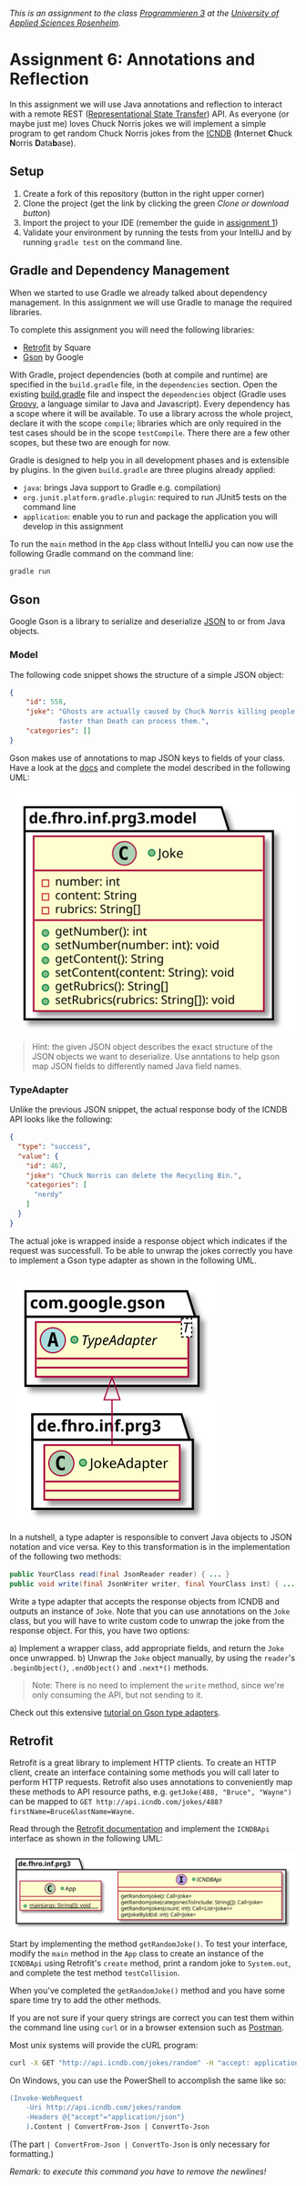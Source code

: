 _This is an assignment to the class [Programmieren 3](https://hsro-inf-prg3.github.io) at the [University of Applied Sciences Rosenheim](http://www.fh-rosenheim.de)._


# Assignment 6: Annotations and Reflection

In this assignment we will use Java annotations and reflection to interact with a remote REST ([Representational State Transfer](https://en.wikipedia.org/wiki/Representational_state_transfer)) API.
As everyone (or maybe just me) loves Chuck Norris jokes we will implement a simple program to get random Chuck Norris jokes from the [ICNDB](http://www.icndb.com/) (**I**nternet **C**huck **N**orris **D**ata**b**ase).


## Setup

1. Create a fork of this repository (button in the right upper corner)
2. Clone the project (get the link by clicking the green _Clone or download button_)
3. Import the project to your IDE (remember the guide in [assignment 1](https://github.com/hsro-inf-prg3/01-tools))
4. Validate your environment by running the tests from your IntelliJ and by running `gradle test` on the command line.


## Gradle and Dependency Management

When we started to use Gradle we already talked about dependency management.
In this assignment we will use Gradle to manage the required libraries.

To complete this assignment you will need the following libraries:

* [Retrofit](http://square.github.io/retrofit/) by Square
* [Gson](https://github.com/google/gson) by Google

With Gradle, project dependencies (both at compile and runtime) are specified in the `build.gradle` file, in the `dependencies` section.
Open the existing [build.gradle](./build.gradle) file and inspect the `dependencies` object (Gradle uses [Groovy](http://groovy-lang.org/), a language similar to Java and Javascript).
Every dependency has a scope where it will be available.
To use a library across the whole project, declare it with the scope `compile`; libraries which are only required in the test cases should be in the scope `testCompile`.
There there are a few other scopes, but these two are enough for now.

Gradle is designed to help you in all development phases and is extensible by plugins.
In the given `build.gradle` are three plugins already applied:

* `java`: brings Java support to Gradle e.g. compilation)
* `org.junit.platform.gradle.plugin`: required to run JUnit5 tests on the command line
* `application`: enable you to run and package the application you will develop in this assignment

To run the `main` method in the `App` class without IntelliJ you can now use the following Gradle command on the command line:

```bash
gradle run
```


## Gson

Google Gson is a library to serialize and deserialize [JSON](https://en.wikipedia.org/wiki/JSON) to or from Java objects.


### Model

The following code snippet shows the structure of a simple JSON object:

```json
{
    "id": 558,
    "joke": "Ghosts are actually caused by Chuck Norris killing people
            faster than Death can process them.",
    "categories": []
}
```

Gson makes use of annotations to map JSON keys to fields of your class.
Have a look at the [docs](https://github.com/google/gson/blob/master/UserGuide.md) and complete the model described in the following UML:

![Model spec](./assets/ModelSpec.svg)

> Hint: the given JSON object describes the exact structure of the JSON objects we want to deserialize.
> Use anntations to help gson map JSON fields to differently named Java field names.


### TypeAdapter

Unlike the previous JSON snippet, the actual response body of the ICNDB API looks like the following:

```json
{
  "type": "success",
  "value": {
    "id": 467,
    "joke": "Chuck Norris can delete the Recycling Bin.",
    "categories": [
      "nerdy"
    ]
  }
}
```

The actual joke is wrapped inside a response object which indicates if the request was successfull.
To be able to unwrap the jokes correctly you have to implement a Gson type adapter as shown in the following UML.

![Gson type adapter](./assets/GsonSpec.svg)

In a nutshell, a type adapter is responsible to convert Java objects to JSON notation and vice versa.
Key to this transformation is in the implementation of the following two methods:

```java
public YourClass read(final JsonReader reader) { ... }
public void write(final JsonWriter writer, final YourClass inst) { ... }

```

Write a type adapter that accepts the response objects from ICNDB and outputs an instance of `Joke`.
Note that you can use annotations on the `Joke` class, but you will have to write custom code to unwrap the joke from the response object.
For this, you have two options:

a) Implement a wrapper class, add appropriate fields, and return the `Joke` once unwrapped.
b) Unwrap the `Joke` object manually, by using the `reader`'s `.beginObject()`, `.endObject()` and `.next*()` methods.

> Note: There is no need to implement the `write` method, since we're only consuming the API, but not sending to it.

Check out this extensive [tutorial on Gson type adapters](http://www.javacreed.com/gson-typeadapter-example/).


## Retrofit

Retrofit is a great library to implement HTTP clients.
To create an HTTP client, create an interface containing some methods you will call later to perform HTTP requests.
Retrofit also uses annotations to conveniently map these methods to API resource paths, e.g. `getJoke(488, "Bruce", "Wayne")` can be mapped to `GET http://api.icndb.com/jokes/488?firstName=Bruce&lastName=Wayne`.

Read through the [Retrofit documentation](http://square.github.io/retrofit/) and implement the `ICNDBApi` interface as shown in the following UML:

![Retrofic spec](./assets/RetrofitAdapter.svg)

Start by implementing the method `getRandomJoke()`.
To test your interface, modify the `main` method in the `App` class to create an instance of the `ICNDBApi` using Retrofit's `create` method, print a random joke to `System.out`, and complete the test method `testCollision`.

When you've completed the `getRandomJoke()` method and you have some spare time try to add the other methods.

If you are not sure if your query strings are correct you can test them within the command line using `curl` or in a browser extension such as [Postman](https://www.getpostman.com/).

Most unix systems will provide the cURL program:

```bash
curl -X GET "http://api.icndb.com/jokes/random" -H "accept: application/json"
```

On Windows, you can use the PowerShell to accomplish the same like so:

```ps
(Invoke-WebRequest
    -Uri http://api.icndb.com/jokes/random
    -Headers @{"accept"="application/json"}
    ).Content | ConvertFrom-Json | ConvertTo-Json
```

(The part `| ConvertFrom-Json | ConvertTo-Json` is only necessary for formatting.)

_Remark: to execute this command you have to remove the newlines!_
